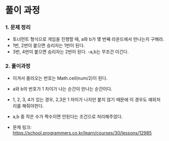 # 풀이 과정
### 1. 문제 정리
- 토너먼트 형식으로 게임을 진행할 때, a와 b가 몇 번째 라운드에서 만나는지 구해라.
- 1번, 2번이 붙으면 승리자는 1번이 된다.
- 3번, 4번이 붙으면 승리자는 2번이 된다.
-a,b는 무조건 이긴다.

### 2. 풀이과정
- 이겨서 올라오는 번호는 Math.ceil(num/2)이 된다.
- a와 b의 번호가 1 차이가 나는 순간이 만나는 순간이다.
- 1, 2, 3, 4가 있는 경우, 2,3은 1 차이가 나지만 붙지 않기 때문에 이 경우도 예외처리를 해줘야한다.
- a,b 중 작은 수가 짝수이면 안된다는 조건으로 처리해주었다.


- 문제 링크: https://school.programmers.co.kr/learn/courses/30/lessons/12985